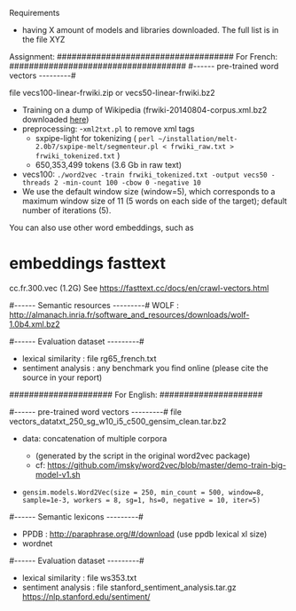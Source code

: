 Requirements
- having X amount of models and libraries downloaded. The full list is in the file XYZ


Assignment:
####################################
For French:
####################################
#------ pre-trained word vectors ---------#

file vecs100-linear-frwiki.zip or vecs50-linear-frwiki.bz2

- Training on a dump of Wikipedia
  (frwiki-20140804-corpus.xml.bz2 downloaded [here](http://linguatools.org/tools/corpora/wikipedia-monolingual-corpora/)) 
- preprocessing:
    -`xml2txt.pl` to remove xml tags
    - sxpipe-light for tokenizing   ( `perl ~/installation/melt-2.0b7/sxpipe-melt/segmenteur.pl < frwiki_raw.txt > frwiki_tokenized.txt` )
    - 650,353,499 tokens (3.6 Gb in raw text)
- vecs100:  `./word2vec -train frwiki_tokenized.txt -output vecs50 -threads 2 -min-count 100 -cbow 0 -negative 10`
- We use the default window size (window=5), which corresponds to a maximum window size of 11 (5 words on each side of the target); default number of iterations (5).

You can also use other word embeddings, such as 
# embeddings fasttext
cc.fr.300.vec (1.2G)
See https://fasttext.cc/docs/en/crawl-vectors.html

#------ Semantic resources ---------#
WOLF : http://almanach.inria.fr/software_and_resources/downloads/wolf-1.0b4.xml.bz2


#------ Evaluation dataset ---------#
- lexical similarity : file rg65_french.txt
- sentiment analysis : any benchmark you find online (please cite the source in your report)


#####################
For English: 
#####################

#------ pre-trained word vectors ---------#
file vectors_datatxt_250_sg_w10_i5_c500_gensim_clean.tar.bz2 

- data: concatenation of multiple corpora
    - (generated by the script in the original word2vec package)
    - cf: https://github.com/imsky/word2vec/blob/master/demo-train-big-model-v1.sh

- `gensim.models.Word2Vec(size = 250, min_count = 500, window=8, sample=1e-3, workers = 8, sg=1, hs=0, negative = 10, iter=5)`

#------ Semantic lexicons ---------#
- PPDB : http://paraphrase.org/#/download (use ppdb lexical xl size)
- wordnet 

#------ Evaluation dataset ---------#
- lexical similarity : file ws353.txt
- sentiment analysis : file stanford_sentiment_analysis.tar.gz
  https://nlp.stanford.edu/sentiment/
